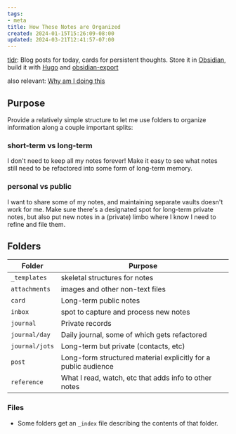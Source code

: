 ```yaml
---
tags:
- meta
title: How These Notes are Organized
created: 2024-01-15T15:26:09-08:00
updated: 2024-03-21T12:41:57-07:00
---
```


[tldr](tldr.md): Blog posts for today, cards for persistent thoughts. Store it in [Obsidian](Obsidian.md), build it with [Hugo](Hugo.md) and [obsidian-export](https://github.com/zoni/obsidian-export)

also relevant: [Why am I doing this](Why%20am%20I%20doing%20this.md)

## Purpose

Provide a relatively simple structure to let me use folders to organize information along a couple important splits:

### short-term vs long-term

I don't need to keep all my notes forever! Make it easy to see what notes still need to be refactored into some form of long-term memory.

### personal vs public

I want to share some of my notes, and maintaining separate vaults doesn't work for me. Make sure there's a designated spot for long-term private notes, but also put new notes in a (private) limbo where I know I need to refine and file them.

## Folders

|Folder|Purpose|
|------|-------|
|`_templates`|skeletal structures for notes|
|`attachments`|images and other non-text files|
|`card`|Long-term public notes|
|`inbox`|spot to capture and process new notes|
|`journal`|Private records|
|`journal/day`|Daily journal, some of which gets refactored|
|`journal/jots`|Long-term but private (contacts, etc)|
|`post`|Long-form structured material explicitly for a public audience|
|`reference`|What I read, watch, etc that adds info to other notes|

### Files

* Some folders get an `_index` file describing the contents of that folder.
